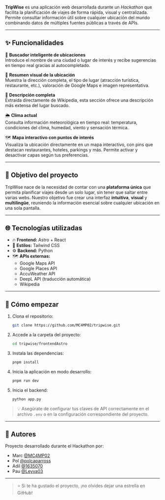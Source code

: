 **TripWise** es una aplicación web desarrollada durante un *Hackathon* que facilita la planificación de viajes de forma rápida, visual y centralizada. Permite consultar información útil sobre cualquier ubicación del mundo combinando datos de múltiples fuentes públicas a través de APIs.

---

## ✨ Funcionalidades

🔎 **Buscador inteligente de ubicaciones**  
Introduce el nombre de una ciudad o lugar de interés y recibe sugerencias en tiempo real gracias al autocompletado.

📌 **Resumen visual de la ubicación**  
Muestra la dirección completa, el tipo de lugar (atracción turística, restaurante, etc.), valoración de Google Maps e imagen representativa.

📖 **Descripción completa**  
Extraída directamente de Wikipedia, esta sección ofrece una descripción más extensa del lugar buscado.

🌦️ **Clima actual**  
Consulta información meteorológica en tiempo real: temperatura, condiciones del clima, humedad, viento y sensación térmica.

🗺️ **Mapa interactivo con puntos de interés**  
Visualiza la ubicación directamente en un mapa interactivo, con pins que destacan restaurantes, hoteles, parkings y más. Permite activar y desactivar capas según tus preferencias.

---

## 🧠 Objetivo del proyecto

TripWise nace de la necesidad de contar con una **plataforma única** que permita planificar viajes desde un solo lugar, sin tener que saltar entre varias webs. Nuestro objetivo fue crear una interfaz **intuitiva**, **visual** y **multilingüe**, reuniendo la información esencial sobre cualquier ubicación en una sola pantalla.

---

## 🌐 Tecnologías utilizadas

- 🔥 **Frontend:** Astro + React  
- 🎨 **Estilos:** Tailwind CSS  
- ⚙️ **Backend:** Python  
- 🗺️ **APIs externas:**
  - Google Maps API  
  - Google Places API  
  - AccuWeather API  
  - DeepL API (traducción automática)
  - Wikipedia

---

## 🚀 Cómo empezar

1. Clona el repositorio:
   ```bash
   git clone https://github.com/MC4MP02/tripwise.git
   ```

2. Accede a la carpeta del proyecto:
   ```bash
   cd tripwise/frontendAstro
   ```

3. Instala las dependencias:
   ```bash
   pnpm install
   ```

4. Inicia la aplicación en modo desarrollo:
   ```bash
   pnpm run dev
   ```

5. Inicia el backend:
   ```bash
   python app.py
   ```

> 💡 Asegúrate de configurar tus claves de API correctamente en el archivo `.env` o en la configuración correspondiente del proyecto.

---

## 👥 Autores

Proyecto desarrollado durante el Hackathon por:

- Marc [@MC4MP02](https://github.com/MC4MP02)  
- Pol [@polcaparross](https://github.com/polcaparross)
- Adil [@1635070](https://github.com/1635070)
- Pau [@Leyva03](https://github.com/Leyva03)

---

> ⭐ Si te ha gustado el proyecto, ¡no olvides dejar una estrella en GitHub!
